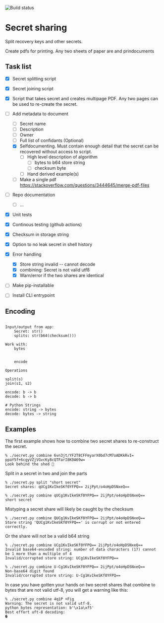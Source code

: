 ![Build status](https://github.com/foldager/secret-sharing/actions/workflows/qa.yml/badge.svg)

# Secret sharing 

Split recovery keys and other secrets.

Create pdfs for printing. Any two sheets of paper are and prindocuments 


## Task list
- [x] Secret splitting script
- [x] Secret joining script
- [x] Script that takes secret and creates multipage PDF. Any two pages can be used to re-create the secret.
- [ ] Add metadata to document
  - [ ] Secret name
  - [ ] Description
  - [ ] Owner
  - [ ] Full list of confidants (Optional)
  - [x] Selfdocumenting. Must contain enough detail that the secret can be recovered without access to script.
    - [ ] High level description of algorithm
      - [ ] bytes to b64 store string
      - [ ] checksum byte
    - [ ] Hand derived example(s)
  - [ ] Make a single pdf https://stackoverflow.com/questions/3444645/merge-pdf-files
- [ ] Repo documentation
  - [ ] ...
- [x] Unit tests
- [x] Continous testing (github actions)
- [x] Checksum in storage string
- [x] Option to no leak secret in shell history
- [x] Error handling
  - [x] Store string invalid -- cannot decode
  - [x] combining: Secret is not valid utf8
  - [x] Warn/error if the two shares are identical
- [ ] Make pip-installable
- [ ] Install CLI entrypoint


## Encoding

```

Input/output from app:
    Secret: str()
    splits: str(b64(checksum()))

Work with:
    bytes


    encode 

Operations

split(s)
join(s1, s2)

encode: b -> b
decode: b -> b

# Python Strings
encode: string -> bytes
decode: bytes -> string
```

## Examples

The first example shows how to combine two secret shares to re-construct the secret.
```console
% ./secret.py combine 6vn3jt/YF2T8CFFmyarX0bd7cM7oADKkRvI= ppaY5f+6cgyVZjVGvcKy8cQTFarI8K0A69w=
Look behind the shed 🤭
```

Split in a secret in two and join the parts
```console
% ./secret.py split "short secret"
Secret shares: qUCg1KvIkeSKf0YFPQ== 2ijPpt/o4oHpDSNxeQ==

% ./secret.py combine qUCg1KvIkeSKf0YFPQ== 2ijPpt/o4oHpDSNxeQ==
short secret
```
Mistyping a secret share will likely be caught by the checksum
```console
% ./secret.py combine QUCg1KvIkeSKf0YFPQ== 2ijPpt/o4oHpDSNxeQ==
Store string 'QUCg1KvIkeSKf0YFPQ==' is corrupt or not entered correctly.
```
Or the share will not be a valid b64 string
```console
% ./secret.py combine UCg1KvIkeSKf0YFPQ== 2ijPpt/o4oHpDSNxeQ==
Invalid base64-encoded string: number of data characters (17) cannot be 1 more than a multiple of 4
Invalid/corrupted store string: UCg1KvIkeSKf0YFPQ==

% ./secret.py combine U-Cg1KvIkeSKf0YFPQ== 2ijPpt/o4oHpDSNxeQ==
Non-base64 digit found
Invalid/corrupted store string: U-Cg1KvIkeSKf0YFPQ==
```

In case you have gotten your hands on two secret shares that combine to bytes
that are not valid utf-8, you will get a warning like this:
```console
% ./secret.py combine 4q1P +Fig
Warning: The secret is not valid utf-8.
python bytes representation: b'\x1a\xf5'
Best effort uft-8 decoding:
�
```


